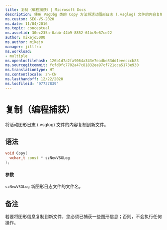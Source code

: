 ```yaml
---
title: 复制（编程捕获）| Microsoft Docs
description: 使用 VsgDbg 类的 Copy 方法将活动图形日志 (.vsglog) 文件的内容复制到新文件中。
ms.custom: SEO-VS-2020
ms.date: 11/04/2016
ms.topic: conceptual
ms.assetid: 30ec235a-0abb-44b9-8852-61bc9e67ce22
author: mikejo5000
ms.author: mikejo
manager: jillfra
ms.workload:
- multiple
ms.openlocfilehash: 126b1d7a2fa9064a343e7eadbe83dd1eeecccb83
ms.sourcegitcommit: fcfd0fc7702a47c81832ea97cf721cca5173e930
ms.translationtype: HT
ms.contentlocale: zh-CN
ms.lasthandoff: 12/22/2020
ms.locfileid: "97727839"
---
```

# <a name="copy-programmatic-capture"></a>复制（编程捕获）
将活动图形日志 (.vsglog) 文件的内容复制到新文件。

## <a name="syntax"></a>语法

```C++
void Copy(
  wchar_t const * szNewVSGLog
);
```

#### <a name="parameters"></a>参数
 `szNewVSGLog` 新图形日志文件的文件名。

## <a name="remarks"></a>备注
 若要将图形信息复制到新文件，您必须已捕获一些图形信息；否则，不会执行任何操作。